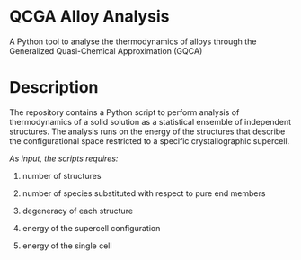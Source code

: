 # QCGA Alloy Analysis
A Python tool to analyse the thermodynamics of alloys through the Generalized Quasi-Chemical Approximation (GQCA)

# Description
The repository contains a Python script to perform analysis of thermodynamics of a solid solution as a statistical ensemble of independent structures. The analysis runs on the energy of the structures that describe the configurational space restricted to a specific crystallographic supercell.

*As input, the scripts requires:*

1) number of structures

2) number of species substituted with respect to pure end members

3) degeneracy of each structure

4) energy of the supercell configuration

5) energy of the single cell
